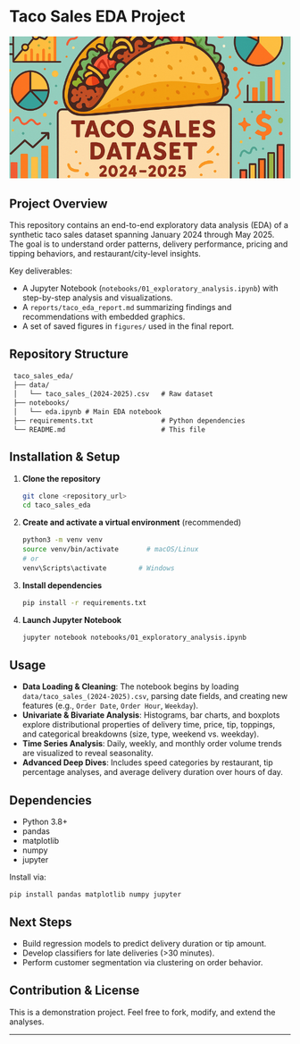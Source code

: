 # Taco Sales EDA Project

![Taco Sales EDA](image.png)

## Project Overview

This repository contains an end-to-end exploratory data analysis (EDA) of a synthetic taco sales dataset spanning January 2024 through May 2025. The goal is to understand order patterns, delivery performance, pricing and tipping behaviors, and restaurant/city-level insights.

Key deliverables:

* A Jupyter Notebook (`notebooks/01_exploratory_analysis.ipynb`) with step-by-step analysis and visualizations.
* A `reports/taco_eda_report.md` summarizing findings and recommendations with embedded graphics.
* A set of saved figures in `figures/` used in the final report.

## Repository Structure

```
 taco_sales_eda/
 ├── data/
 │   └── taco_sales_(2024-2025).csv   # Raw dataset
 ├── notebooks/
 │   └── eda.ipynb # Main EDA notebook
 ├── requirements.txt                 # Python dependencies
 └── README.md                        # This file
```

## Installation & Setup

1. **Clone the repository**

   ```bash
   git clone <repository_url>
   cd taco_sales_eda
   ```

2. **Create and activate a virtual environment** (recommended)

   ```bash
   python3 -m venv venv
   source venv/bin/activate       # macOS/Linux
   # or
   venv\Scripts\activate        # Windows
   ```

3. **Install dependencies**

   ```bash
   pip install -r requirements.txt
   ```

4. **Launch Jupyter Notebook**

   ```bash
   jupyter notebook notebooks/01_exploratory_analysis.ipynb
   ```

## Usage

* **Data Loading & Cleaning**: The notebook begins by loading `data/taco_sales_(2024-2025).csv`, parsing date fields, and creating new features (e.g., `Order Date`, `Order Hour`, `Weekday`).
* **Univariate & Bivariate Analysis**: Histograms, bar charts, and boxplots explore distributional properties of delivery time, price, tip, toppings, and categorical breakdowns (size, type, weekend vs. weekday).
* **Time Series Analysis**: Daily, weekly, and monthly order volume trends are visualized to reveal seasonality.
* **Advanced Deep Dives**: Includes speed categories by restaurant, tip percentage analyses, and average delivery duration over hours of day.

## Dependencies

* Python 3.8+
* pandas
* matplotlib
* numpy
* jupyter

Install via:

```
pip install pandas matplotlib numpy jupyter
```

## Next Steps

* Build regression models to predict delivery duration or tip amount.
* Develop classifiers for late deliveries (>30 minutes).
* Perform customer segmentation via clustering on order behavior.

## Contribution & License

This is a demonstration project. Feel free to fork, modify, and extend the analyses.

---
